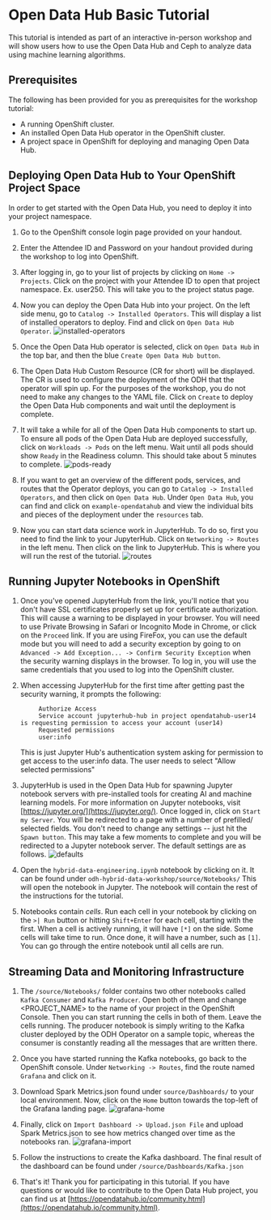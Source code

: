 # Open Data Hub Basic Tutorial

This tutorial is intended as part of an interactive in-person workshop and will show users how to use the Open Data Hub and Ceph to analyze data using machine learning algorithms.

## Prerequisites

The following has been provided for you as prerequisites for the workshop tutorial:

- A running OpenShift cluster.
- An installed Open Data Hub operator in the OpenShift cluster.
- A project space in OpenShift for deploying and managing Open Data Hub.

## Deploying Open Data Hub to Your OpenShift Project Space

In order to get started with the Open Data Hub, you need to deploy it into your project namespace.

1. Go to the OpenShift console login page provided on your handout.

2. Enter the Attendee ID and Password on your handout provided during the workshop to log into OpenShift.

3. After logging in, go to your list of projects by clicking on `Home -> Projects`.  Click on the project with your Attendee ID to open that project namespace. Ex. user250.  This will take you to the project status page.

4. Now you can deploy the Open Data Hub into your project.  On the left side menu, go to `Catalog -> Installed Operators`.  This will display a list of installed operators to deploy.  Find and click on `Open Data Hub Operator`.
 ![installed-operators](../images/installed-operators.png)

5. Once the Open Data Hub operator is selected, click on `Open Data Hub` in the top bar, and then the blue `Create Open Data Hub button`.

6. The Open Data Hub Custom Resource (CR for short) will be displayed. The CR is used to configure the deployment of the ODH that the operator will spin up. For the purposes of the workshop, you do not need to make any changes to the YAML file. Click on `Create` to deploy the Open Data Hub components and wait until the deployment is complete.

7. It will take a while for all of the Open Data Hub components to start up.  To ensure all pods of the Open Data Hub are deployed successfully, click on `Workloads -> Pods` on the left menu. Wait until all pods should show `Ready` in the Readiness column. This should take about 5 minutes to complete.
![pods-ready](../images/pods-ready.png)

8. If you want to get an overview of the different pods, services, and routes that the Operator deploys, you can go to `Catalog -> Installed Operators`, and then click on `Open Data Hub`. Under `Open Data Hub`, you can find and click on `example-opendatahub` and view the individual bits and pieces of the deployment under the `resources` tab.

9. Now you can start data science work in JupyterHub.  To do so, first you need to find the link to your JupyterHub.  Click on `Networking -> Routes` in the left menu.  Then click on the link to JupyterHub.  This is where you will run the rest of the tutorial.
![routes](../images/routes.png)

## Running Jupyter Notebooks in OpenShift

1. Once you've opened JupyterHub from the link, you'll notice that you don't have SSL certificates properly set up for certificate authorization.  This will cause a warning to be displayed in your browser. You will need to use Private Browsing in Safari or Incognito Mode in Chrome, or click on the `Proceed` link.  If you are using FireFox, you can use the default mode but you will need to add a security exception by going to on `Advanced -> Add Exception... -> Confirm Security Exception` when the security warning displays in the browser. To log in, you will use the same credentials that you used to log into the OpenShift cluster.

2. When accessing JupyterHub for the first time after getting past the security warning, it prompts the following:

            Authorize Access
            Service account jupyterhub-hub in project opendatahub-user14 is requesting permission to access your account (user14)
            Requested permissions
            user:info
    This is just Jupyter Hub's authentication system asking for permission to get access to the user:info data. The user needs to select "Allow selected permissions"

3. JupyterHub is used in the Open Data Hub for spawning Jupyter notebook servers with pre-installed tools for creating AI and machine learning models. For more information on Jupyter notebooks, visit [https://jupyter.org/](https://jupyter.org/). Once logged in, click on `Start my Server`. You will be redirected to a page with a number of prefilled/ selected fields. You don't need to change any settings -- just hit the `Spawn button`. This may take a few moments to complete and you will be redirected to a Jupyter notebook server. The default settings are as follows.
![defaults](../images/defaults.png)

4. Open the `hybrid-data-engineering.ipynb` notebook by clicking on it. It can be found under `odh-hybrid-data-workshop/source/Notebooks/` This will open the notebook in Jupyter.  The notebook will contain the rest of the instructions for the tutorial.

5. Notebooks contain *cells*.  Run each cell in your notebook by clicking on the `>| Run` button or hitting `Shift+Enter` for each cell, starting with the first.  When a cell is actively running, it will have `[*]` on the side.  Some cells will take time to run.  Once done, it will have a number, such as `[1]`.  You can go through the entire notebook until all cells are run.

## Streaming Data and Monitoring Infrastructure

1. The `/source/Notebooks/` folder contains two other notebooks called `Kafka Consumer` and `Kafka Producer`. Open both of them and change <PROJECT_NAME> to the name of your project in the OpenShift Console. Then you can start running the cells in both of them. Leave the cells running. The producer notebook is simply writing to the Kafka cluster deployed by the ODH Operator on a sample topic, whereas the consumer is constantly reading all the messages that are written there.

2. Once you have started running the Kafka notebooks, go back to the OpenShift console. Under `Networking -> Routes`, find the route named `Grafana` and click on it.

3. Download Spark Metrics.json found under `source/Dashboards/` to your local environment. Now, click on the `Home` button towards the top-left of the Grafana landing page.
![grafana-home](../images/grafana-home.png)

4. Finally, click on `Import Dashboard -> Upload.json File` and upload Spark Metrics.json to see how metrics changed over time as the notebooks ran.
![grafana-import](../images/grafana-import.png)

5. Follow the instructions to create the Kafka dashboard. The final result of the dashboard can be found under `/source/Dashboards/Kafka.json`

6. That's it!  Thank you for participating in this tutorial.  If you have questions or would like to contribute to the Open Data Hub project, you can find us at [https://opendatahub.io/community.html](https://opendatahub.io/community.html).
